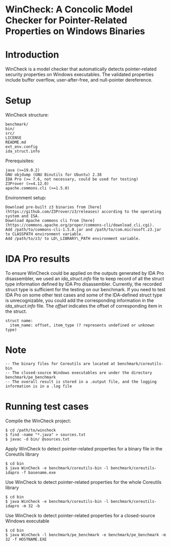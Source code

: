# WinCheck: A Concolic Model Checker for Pointer-Related Properties on Windows Binaries

# Introduction
WinCheck is a model checker that automatically detects pointer-related security properties on Windows executables. The validated properties include buffer overflow, user-after-free, and null-pointer dereference.

# Setup
WinCheck structure:

    benchmark/
    bin/
    src/
    LICENSE
    README.md
    ext_env.config
    ida_struct.info

Prerequisites:

    java (>=19.0.2)
    GNU objdump (GNU Binutils for Ubuntu) 2.38
    IDA Pro (>= 7.6, not necessary, could be used for testing)
    Z3Prover (>=4.12.0)
    apache.commons.cli (>=1.5.0)
    
Environment setup:

    Download pre-built z3 binaries from [here](https://github.com/Z3Prover/z3/releases) according to the operating system and ISA.
    Download Apache commons cli from [here](https://commons.apache.org/proper/commons-cli/download_cli.cgi).
    Add /path/to/commons-cli-1.5.0.jar and /path/to/com.microsoft.z3.jar to CLASSPATH environment variable.
    Add /path/to/z3/ to LD\_LIBRARY\_PATH environment variable.
    
    
# IDA Pro results

To ensure WinCheck could be applied on the outputs generated by IDA Pro disassembler, we used an *ida_struct.info* file to keep record of all the struct type information defined by IDA Pro disassembler. Currently, the recorded struct type is sufficient for the testing on our benchmark. If you need to test IDA Pro on some other test cases and some of the IDA-defined struct type is unrecognizable, you could add the corresponding information in the *ida_struct.info* file. The *offset* indicates the offset of corresponding item in the struct.

    struct name: 
      item_name: offset, item_type (? represents undefined or unknown type)

# Note

    -- The binary files for Coreutils are located at benchmark/coreutils-bin
    -- The closed-source Windows executables are under the directory benchmark/pe_benchmark
    -- The overall result is stored in a .output file, and the logging information is in a .log file

# Running test cases

Compile the WinCheck project:

    $ cd /path/to/wincheck
    $ find -name "*.java" > sources.txt
    $ javac -d bin/ @sources.txt

Apply WinCheck to detect pointer-related properties for a binary file in the Coreutils library

    $ cd bin
    $ java WinCheck -e benchmark/coreutils-bin -l benchmark/coreutils-idapro -f basename.exe

Use WinCheck to detect pointer-related properties for the whole Coreutils library

    $ cd bin
    $ java WinCheck -e benchmark/coreutils-bin -l benchmark/coreutils-idapro -m 32 -b

Use WinCheck to detect pointer-related properties for a closed-source Windows executable

    $ cd bin
    $ java WinCheck -l benchmark/pe_benchmark -e benchmark/pe_benchmark -m 32 -f HOSTNAME.EXE



